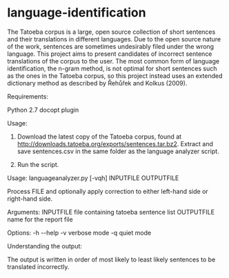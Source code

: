 language-identification
=======================

The Tatoeba corpus is a large, open source collection of short sentences and their translations in different languages. Due to the open source nature of the work, sentences are sometimes undesirably filed under the wrong language. This project aims to present candidates of incorrect sentence translations of the corpus to the user. The most common form of language identification, the n-gram method, is not optimal for short sentences such as the ones in the Tatoeba corpus, so this project instead uses an extended dictionary method as described by Řehůřek and Kolkus (2009).

Requirements:

Python 2.7
docopt plugin

Usage:

1. Download the latest copy of the Tatoeba corpus, found at http://downloads.tatoeba.org/exports/sentences.tar.bz2. Extract and save sentences.csv in the same folder as the language analyzer script.

2. Run the script.

Usage: languageanalyzer.py [-vqh] INPUTFILE OUTPUTFILE

Process FILE and optionally apply correction to either left-hand side or
right-hand side.

Arguments:
  INPUTFILE     file containing tatoeba sentence list
  OUTPUTFILE    name for the report file

Options:
  -h --help
  -v       verbose mode
  -q       quiet mode

Understanding the output:

The output is written in order of most likely to least likely sentences to be translated incorrectly.